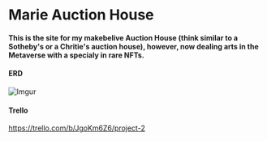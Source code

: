 # Marie Auction House
#### This is the site for my makebelive Auction House (think similar to a Sotheby's or a Chritie's auction house), however, now dealing arts in the Metaverse with a specialy in rare NFTs.

#### ERD
![Imgur](https://i.imgur.com/gtJr9VI.png)

#### Trello

https://trello.com/b/JgoKm6Z6/project-2
